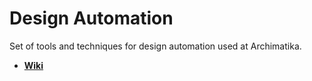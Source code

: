 # Design Automation

Set of tools and techniques for design automation used at Archimatika.

- [**Wiki**](https://github.com/Archimatika/DA-Samples/wiki/)
